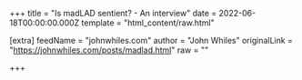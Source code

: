 
+++
title = "Is madLAD sentient? - An interview"
date = 2022-06-18T00:00:00.000Z
template = "html_content/raw.html"

[extra]
feedName = "johnwhiles.com"
author = "John Whiles"
originalLink = "https://johnwhiles.com/posts/madlad.html"
raw = ""

+++

